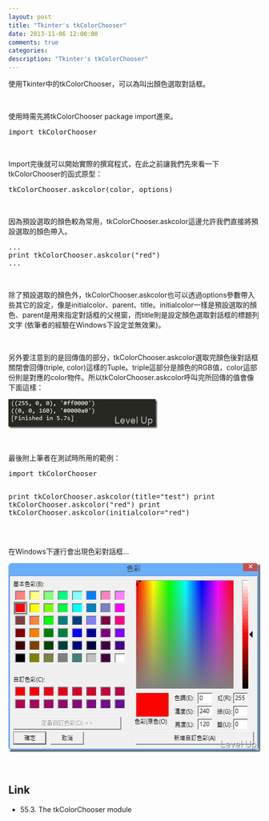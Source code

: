 ```yaml
---
layout: post
title: "Tkinter's tkColorChooser"
date: 2013-11-06 12:00:00
comments: true
categories: 
description: "Tkinter's tkColorChooser"
---
```

<p>
	使用Tkinter中的tkColorChooser，可以為叫出顏色選取對話框。</p>
<p>
	 </p>
<p>
	使用時需先將tkColorChooser package import進來。</p>
<div class="wlWriterSmartContent" id="scid:812469c5-0cb0-4c63-8c15-c81123a09de7:5ec2be90-0681-44be-8992-e1ffb590630c" style="float: none; padding-bottom: 0px; padding-top: 0px; padding-left: 0px; margin: 0px; display: inline; padding-right: 0px">
	<pre class="py" name="code">
import tkColorChooser   </pre>
</div>
<p>
	 </p>
<p>
	Import完後就可以開始實際的撰寫程式，在此之前讓我們先來看一下tkColorChooser的函式原型：</p>
<div class="wlWriterSmartContent" id="scid:812469c5-0cb0-4c63-8c15-c81123a09de7:9dfae048-1e49-4675-ad96-41ab0ee4126d" style="float: none; padding-bottom: 0px; padding-top: 0px; padding-left: 0px; margin: 0px; display: inline; padding-right: 0px">
	<pre class="py" name="code">
tkColorChooser.askcolor(color, options)</pre>
</div>
<p>
	 </p>
<p>
	因為預設選取的顏色較為常用，tkColorChooser.askcolor這邊允許我們直接將預設選取的顏色帶入。</p>
<div class="wlWriterSmartContent" id="scid:812469c5-0cb0-4c63-8c15-c81123a09de7:342b4757-d2ab-4e4d-aa80-99cd8df6f02a" style="float: none; padding-bottom: 0px; padding-top: 0px; padding-left: 0px; margin: 0px; display: inline; padding-right: 0px">
	<pre class="py" name="code">
...
print tkColorChooser.askcolor("red")
...</pre>
</div>
<p>
	 </p>
<p>
	除了預設選取的顏色外，tkColorChooser.askcolor也可以透過options參數帶入些其它的設定，像是initialcolor、parent、title。initialcolor一樣是預設選取的顏色、parent是用來指定對話框的父視窗，而title則是設定顏色選取對話框的標題列文字 (依筆者的經驗在Windows下設定並無效果)。</p>
<p>
	 </p>
<p>
	另外要注意到的是回傳值的部分，tkColorChooser.askcolor選取完顏色後對話框關閉會回傳(triple, color)這樣的Tuple。triple這部分是顏色的RGB值，color這部份則是對應的color物件。所以tkColorChooser.askcolor呼叫完所回傳的值會像下面這樣：</p>
<p>
	<img alt="image" border="0" height="59" src="\images\posts\edb1e98e-d6f7-4e4c-bb31-2c0dc2a0ce8d\image_thumb_1.png" style="border-top: 0px; border-right: 0px; border-bottom: 0px; border-left: 0px" width="298" /></p>
<p>
	 </p>
<p>
	最後附上筆者在測試時所用的範例：</p>
<div class="wlWriterSmartContent" id="scid:812469c5-0cb0-4c63-8c15-c81123a09de7:6037e07d-fd15-4e36-9493-83ff7446a6a2" style="float: none; padding-bottom: 0px; padding-top: 0px; padding-left: 0px; margin: 0px; display: inline; padding-right: 0px">
	<pre class="py" name="code">
import tkColorChooser   

print tkColorChooser.askcolor(title="test")
print tkColorChooser.askcolor("red")
print tkColorChooser.askcolor(initialcolor="red")</pre>
</div>
<p>
	 </p>
<p>
	在Windows下運行會出現色彩對話框...</p>
<p>
	<img alt="image" border="0" height="378" src="\images\posts\edb1e98e-d6f7-4e4c-bb31-2c0dc2a0ce8d\image_thumb.png" style="border-top: 0px; border-right: 0px; border-bottom: 0px; border-left: 0px" width="532" /></p>
<p>
	 </p>
<h2>
	Link</h2>
<ul>
	<li>
		55.3. The tkColorChooser module</li>
</ul>
